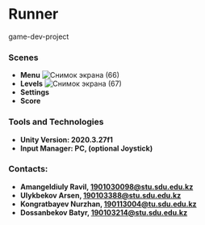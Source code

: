 # Runner 
game-dev-project
 
### Scenes 
 - **Menu**
 ![Снимок экрана (66)](https://user-images.githubusercontent.com/66363673/169277701-1472805c-6a2f-4451-9e92-bcbedf7fdac6.png)
 - **Levels**
![Снимок экрана (67)](https://user-images.githubusercontent.com/66363673/169277946-f5e9acdc-1710-405f-bc54-77fb329c4bef.png)
 - **Settings**
 - **Score**
 
 
### Tools and Technologies

- **Unity Version: 2020.3.27f1**
- **Input Manager: PC, (optional Joystick)**
 
 
 
### Contacts:
- **Amangeldiuly Ravil, 1901030098@stu.sdu.edu.kz**
- **Ulykbekov Arsen, 190103388@stu.sdu.edu.kz**
- **Kongratbayev Nurzhan, 190113004@tu.sdu.edu.kz**
- **Dossanbekov Batyr, 190103214@stu.sdu.edu.kz**
